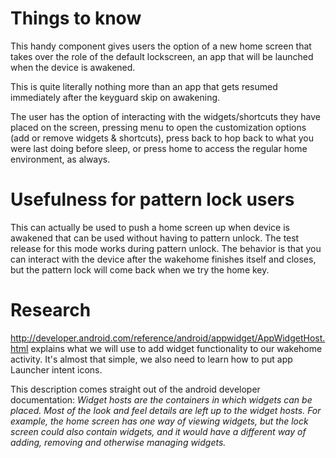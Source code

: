 # Things to know #

This handy component gives users the option of a new home screen that takes over the role of the default lockscreen, an app that will be launched when the device is awakened.

This is quite literally nothing more than an app that gets resumed immediately after the keyguard skip on awakening.

The user has the option of interacting with the widgets/shortcuts they have placed on the screen, pressing menu to open the customization options (add or remove widgets & shortcuts), press back to hop back to what you were last doing before sleep, or press home to access the regular home environment, as always.

# Usefulness for pattern lock users #
This can actually be used to push a home screen up when device is awakened that can be used without having to pattern unlock. The test release for this mode works during pattern unlock. The behavior is that you can interact with the device after the wakehome finishes itself and closes, but the pattern lock will come back when we try the home key.

# Research #
http://developer.android.com/reference/android/appwidget/AppWidgetHost.html explains what we will use to add widget functionality to our wakehome activity. It's almost that simple, we also need to learn how to put app Launcher intent icons.

This description comes straight out of the android developer documentation:
_Widget hosts are the containers in which widgets can be placed. Most of the look and feel details are left up to the widget hosts. For example, the home screen has one way of viewing widgets, but the lock screen could also contain widgets, and it would have a different way of adding, removing and otherwise managing widgets._
